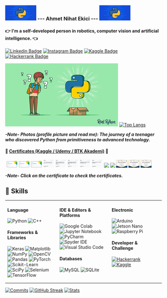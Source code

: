 ### ![](https://github.com/ahmetnihat/ahmetnihat/blob/main/images/python_logo.jpg) --- Ahmet Nihat Ekici --- ![](https://github.com/ahmetnihat/ahmetnihat/blob/main/images/python_logo.jpg)


#### :point_right: I'm a self-developed person in robotics, computer vision and artificial intelligence. :point_left:

[![Linkedin Badge](https://img.shields.io/badge/-ahmetnihatekici-ffffff?style=flat&logo=Linkedin&logoColor=blue&link=https://www.linkedin.com/in/ahmetnihatekici/)](https://www.linkedin.com/in/ahmetnihatekici/)
[![Instagram Badge](https://img.shields.io/badge/-ahmetnihatekici-ffffff?style=flat&logo=instagram&logoColor=&link=https://www.instagram.com/ahmetnihatekici/)](https://www.instagram.com/ahmetnihatekici/)
[![Kaggle Badge](https://img.shields.io/badge/ahmetnihatekici-ffffff?style=flat&labelColor=ffffff&logo=kaggle&logoColor=&link=https://kaggle.com/ahmetnihatekici)](https://kaggle.com/ahmetnihatekici)
[![Hackerrank Badge](https://img.shields.io/badge/-ahmetnihatekici-ffffff?style=flat&logo=HackerRank&logoColor=2EC866)](https://www.hackerrank.com/ahmetnihatekici)

![](https://github.com/ahmetnihat/ahmetnihat/blob/main/images/python_beginner.jpg)   [![Top Langs](https://github-profile-summary-cards.vercel.app/api/cards/repos-per-language?username=ahmetnihat&theme=vue)](https://github.com/ahmetnihat) 

***-Note- Photos (profile picture and read me): The journey of a teenager who discovered Python from primitiveness to advanced technology.***

#### :page_facing_up: [Certificates (Kaggle / Udemy / BTK Akademi)]("https://github.com/ahmetnihat/ahmetnihat/tree/main/certificates") :page_facing_up:
![]()
<img src="https://github.com/ahmetnihat/ahmetnihat/blob/main/certificates/Kaggle/Intro%20to%20Machine%20Learning.png"  width="7%">
<img src="https://github.com/ahmetnihat/ahmetnihat/blob/main/certificates/Kaggle/Intermediate%20Machine%20Learning.png"  width="7%">
<img src="https://github.com/ahmetnihat/ahmetnihat/blob/main/certificates/Kaggle/Intro%20to%20Deep%20Learning.png"  width="7%">
<img src="https://github.com/ahmetnihat/ahmetnihat/blob/main/certificates/Udemy/A-Z%20%20Raspberry%20Pi%20ile%200'dan%20ileri%20seviyeye%20(Python%2CJava).jpg"  width="7%">
<img src="https://github.com/ahmetnihat/ahmetnihat/blob/main/certificates/Udemy/Bilgisayar%20G%C3%B6r%C3%BC%C5%9F%C3%BC%20ile%20Y%C3%BCz%20ve%20Nesne%20Tan%C4%B1ma%20R-CNN%2C%20SSD%2C%20GANs.jpg"  width="7%">
<img src="https://github.com/ahmetnihat/ahmetnihat/blob/main/certificates/Udemy/Derin%20%C3%96%C4%9Frenme%20ile%20G%C3%B6r%C3%BCnt%C3%BC%20%C4%B0%C5%9Fleme%20Python%20OpenCV%20Keras%20(G%C4%B0-2).jpg"  width="7%">
<img src="https://github.com/ahmetnihat/ahmetnihat/blob/main/certificates/Udemy/Raspberry%20Pi%2018%20Sens%C3%B6r%2C%209%20Proje%20ile%20Kodlamaya%20Ba%C5%9Fla!.jpg"  width="7%">
<img src="https://github.com/ahmetnihat/ahmetnihat/blob/main/certificates/Udemy/Sourcetree%20ile%20Git%20ve%20GitHub%20Kullan%C4%B1m%C4%B1.jpg"  width="7%">
<img src="https://github.com/ahmetnihat/ahmetnihat/blob/main/certificates/BTK%20Akademi/Bilgi%20Teknolojilerine%20Giri%C5%9F.jpg"  width="7%">
<img src="https://github.com/ahmetnihat/ahmetnihat/blob/main/certificates/BTK%20Akademi/R%20ile%20Veri%20Bilimine%20Giri%C5%9F.jpg"  width="7%">
<img src="https://github.com/ahmetnihat/ahmetnihat/blob/main/certificates/BTK%20Akademi/S%C4%B1f%C4%B1rdan%20%C4%B0leri%20Seviye%20Python%20Programlama.jpg"  width="7%">
<img src="https://github.com/ahmetnihat/ahmetnihat/blob/main/certificates/BTK%20Akademi/Temel%20Elektronik%20ve%20Roboti%C4%9Fe%20Giri%C5%9F.jpg"  width="7%">
<img src="https://github.com/ahmetnihat/ahmetnihat/blob/main/certificates/BTK%20Akademi/Veri%20Bilimi%20%C4%B0%C3%A7in%20Python%20ve%20Tensorflow.jpg"  width="7%">

***-Note- Click on the certificate to check the certificates.***

## 🚀 Skills

<table><tr><td valign="top" width="33%">
  
#### Language
![Python](https://img.shields.io/badge/python-ffffff?style=for-the-badge&logo=python&logoColor=3670A0)
![C++](https://img.shields.io/badge/C++-ffffff?style=for-the-badge&logo=c%2B%2B&logoColor=00599C)
  
#### Frameworks & Libraries
![Keras](https://img.shields.io/badge/Keras-ffffff.svg?style=for-the-badge&logo=Keras&logoColor=D00000)
![Matplotlib](https://img.shields.io/badge/Matplotlib-ffffff.svg?style=for-the-badge&logo=Matplotlib&logoColor=)
![NumPy](https://img.shields.io/badge/numpy-ffffff.svg?style=for-the-badge&logo=numpy&logoColor=013243)
![OpenCV](https://img.shields.io/badge/opencv-ffffff.svg?style=for-the-badge&logo=opencv&logoColor=red)
![Pandas](https://img.shields.io/badge/pandas-ffffff.svg?style=for-the-badge&logo=pandas&logoColor=150458)
![PyTorch](https://img.shields.io/badge/PyTorch-ffffff.svg?style=for-the-badge&logo=PyTorch&logoColor=)
![Scikit-Learn](https://img.shields.io/badge/scikit--learn-ffffff.svg?style=for-the-badge&logo=scikit-learn&logoColor=)
![SciPy](https://img.shields.io/badge/SciPy-ffffff.svg?style=for-the-badge&logo=scipy&logoColor=)
![Selenium](https://img.shields.io/badge/Selenium-ffffff.svg?style=for-the-badge&logo=Selenium&logoColor=)
![TensorFlow](https://img.shields.io/badge/TensorFlow-ffffff.svg?style=for-the-badge&logo=TensorFlow&logoColor=)
  
</td><td valign="top" width="33%">

#### IDE & Editors & Platforms
![Google Colab](https://img.shields.io/badge/Google_Colab-ffffff.svg?style=for-the-badge&logo=google-colab&logoColor=#F9AB00)
![Jupyter Notebook](https://img.shields.io/badge/jupyter_notebook-ffffff.svg?style=for-the-badge&logo=jupyter&logoColor=)
![PyCharm](https://img.shields.io/badge/pycharm-ffffff.svg?style=for-the-badge&logo=pycharm&logoColor=000000)
![Spyder IDE](https://img.shields.io/badge/Spyder-ffffff.svg?style=for-the-badge&logo=spyder-ide&logoColor=FF0000)
![Visual Studio Code](https://img.shields.io/badge/Visual%20Studio%20Code-ffffff.svg?style=for-the-badge&logo=visual-studio-code&logoColor=0078d7)  
  
#### Databases  
![MySQL](https://img.shields.io/badge/mysql-ffffff.svg?style=for-the-badge&logo=mysql&logoColor=00f)
![SQLite](https://img.shields.io/badge/sqlite-ffffff.svg?style=for-the-badge&logo=sqlite&logoColor=07405e)  

 </td><td valign="top" width="33%">

#### Electronic
![Arduino](https://img.shields.io/badge/Arduino-ffffff?style=for-the-badge&logo=Arduino&logoColor=#00979D)
![Jetson Nano](https://img.shields.io/badge/Jetson_Nano-ffffff?style=for-the-badge&logo=nvidia&logoColor=76B900)
![Raspberry Pi](https://img.shields.io/badge/Raspberry_Pi-ffffff?style=for-the-badge&logo=raspberry-pi&logoColor=A22846)

#### Developer & Challenge
[![Hackerrank](https://img.shields.io/badge/-Hackerrank-ffffff?style=for-the-badge&logo=HackerRank&logoColor=2EC866)](https://www.hackerrank.com/ahmetnihatekici)
[![Kaggle](https://img.shields.io/badge/-kaggle-ffffff?style=for-the-badge&logo=kaggle&logoColor=)](https://kaggle.com/ahmetnihatekici)
  
</td></tr></table>  

[![Commits](https://github-profile-summary-cards.vercel.app/api/cards/profile-details?username=ahmetnihat&theme=github_dark)](https://github.com/ahmetnihat)
[![GitHub Streak](https://github-readme-streak-stats.herokuapp.com?user=ahmetnihat&theme=dark&date_format=j%20M%5B%20Y%5D&background=0D1117)](https://git.io/streak-stats) [![Stats](https://github-profile-summary-cards.vercel.app/api/cards/stats?username=ahmetnihat&theme=github_dark)](https://github.com/ahmetnihat)


  
<!--
![PyCharm](https://img.shields.io/badge/pycharm-ffffff.svg?style=for-the-badge&logo=pycharm&logoColor=000000&labelColor=green)
**ahmetnihat/ahmetnihat** is a ✨ _special_ ✨ repository because its `README.md` (this file) appears on your GitHub profile.

Here are some ideas to get you started:

- 🔭 I’m currently working on ...
- 🌱 I’m currently learning ...
- 👯 I’m looking to collaborate on ...
- 🤔 I’m looking for help with ...
- 💬 Ask me about ...
- 📫 How to reach me: ...
- 😄 Pronouns: ...
- ⚡ Fun fact: ...
-->
